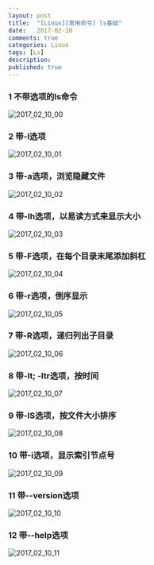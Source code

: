 ```yaml
---
layout: post
title:  "[Linux][常用命令] ls基础"
date:   2017-02-10
comments: true
categories: Linux
tags: [Ls]
description:
published: true
---
```



### 1 不带选项的ls命令

<img src="{{ site.url }}/images/2017/02/10_00.png" alt="2017_02_10_00" />


### 2 带-l选项

<img src="{{ site.url }}/images/2017/02/10_01.png" alt="2017_02_10_01" />


### 3 带-a选项，浏览隐藏文件

<img src="{{ site.url }}/images/2017/02/10_02.png" alt="2017_02_10_02" />


### 4 带-lh选项，以易读方式来显示大小

<img src="{{ site.url }}/images/2017/02/10_03.png" alt="2017_02_10_03" />


### 5 带-F选项，在每个目录末尾添加斜杠

<img src="{{ site.url }}/images/2017/02/10_04.png" alt="2017_02_10_04" />


### 6 带-r选项，倒序显示

<img src="{{ site.url }}/images/2017/02/10_05.png" alt="2017_02_10_05" />


### 7 带-R选项，递归列出子目录

<img src="{{ site.url }}/images/2017/02/10_06.png" alt="2017_02_10_06" />


### 8 带-lt; -ltr选项，按时间

<img src="{{ site.url }}/images/2017/02/10_07.png" alt="2017_02_10_07" />


### 9 带-lS选项，按文件大小排序

<img src="{{ site.url }}/images/2017/02/10_08.png" alt="2017_02_10_08" />


### 10 带-i选项，显示索引节点号

<img src="{{ site.url }}/images/2017/02/10_09.png" alt="2017_02_10_09" />


### 11 带--version选项

<img src="{{ site.url }}/images/2017/02/10_10.png" alt="2017_02_10_10" />


### 12 带--help选项

<img src="{{ site.url }}/images/2017/02/10_11.png" alt="2017_02_10_11" />


